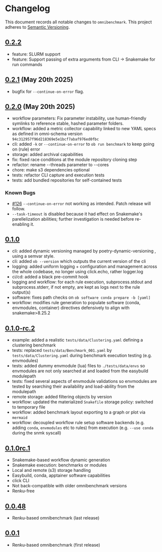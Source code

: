 # Changelog

This document records all notable changes to `omnibenchmark`.
This project adheres to [Semantic Versioning](https://semver.org/).

## [0.2.2](main)

- feature: SLURM support
- feature: Support passing of extra arguments from CLI -> Snakemake for run commands

## [0.2.1](https://github.com/omnibenchmark/omnibenchmark/releases/tag/v0.2.1) (May 20th 2025)

- bugfix for `--continue-on-error` flag.

## [0.2.0](https://github.com/omnibenchmark/omnibenchmark/releases/tag/v0.2.0) (May 20th 2025)
- workflow parameters: Fix parameter instability, use human-friendly symlinks to reference stable, hashed parameter folders.
- workflow: added a metric collector capability linked to new YAML specs as defined in omni-schema version `94c312957f96d218369e5e1bcf7abaf976ed0fbc`
- cli: added `-k` or `--continue-on-error` to `ob run benchmark` to keep going on (rule) error
- storage: added archival capabilities
- fix: fixed race conditions at the module repository cloning step
- refactor: rename --threads parameter to --cores
- chore: make s3 dependencies optional
- tests: refactor CLI capture and execution tests
- tests: add bundled repositories for self-contained tests

### Known Bugs

- [#126](https://github.com/omnibenchmark/omnibenchmark/issues/126) `--continue-on-error` not working as intended. Patch release will follow.
- `--task-timeout` is disabled because it had effect on Snakemake's parellelization abilities; further investigation is needed before re-enabling it.

## [0.1.0](https://github.com/omnibenchmark/omnibenchmark/releases/tag/v0.1.0)
- cli: added dynamic versioning managed by poetry-dynamic-versioning , using a semvar style.
- cli: added `ob --version` which outputs the current version of the cli
- logging: added uniform logging + configuration and management across the whole codebase, no longer using click.echo, rather logger.log
- ci/cd: added a black pre-commit hook
- logging and workflow: for each rule execution, subprocess.stdout and subprocess.stderr, if not empty, are kept as logs next to the rule output(s)
- software: fixes path checks on `ob software conda prepare -b [yaml]`
- workflow: modifies rule generation to populate software (conda, envmodules, container) directives defensively to align with snakemake>8.25.2


## [0.1.0-rc.2](https://github.com/omnibenchmark/omnibenchmark/releases/tag/v0.1.0-rc.2)
- example: added a realistic `tests/data/Clustering.yaml` defining a clustering benchmark 
- tests: replaced `tests/data/Benchmark_001.yaml` by `tests/data/Clustering.yaml` during benchmark execution testing (e.g. envmodules)
- tests: added dummy envmodule (lua) files to `./tests/data/envs` so envmodules are not only searched at and loaded from the easybuild modulepath
- tests: fixed several aspects of envmodule validations so envmodules are tested by searching their availability and load-ability from the modulepath
- remote storage: added filtering objects by version
- workflow: updated the materialized `Snakefile` storage policy: switched to temporary file
- workflow: added benchmark layout exporting to a graph or plot via `mermaid`
- workflow: decoupled workflow rule setup software backends (e.g. adding `conda`, `envmodules` etc to rules) from execution (e.g. `--use conda` during the snmk syscall)

## [0.1.0rc.1](https://github.com/omnibenchmark/omnibenchmark/releases/tag/v0.1.0-rc.1) 
- Snakemake-based workflow dynamic generation
- Snakemake execution: benchmarks or modules
- Local and remote (s3) storage handling
- Easybuild, conda, apptainer software capabilities
- click CLI
- Not back-compatible with older omnibenchmark versions
- Renku-free

## [0.0.48](https://pypi.org/project/omnibenchmark/0.0.48/)
- Renku-based omnibenchmark (last release)

## [0.0.1](https://pypi.org/project/omnibenchmark/0.0.1/)
- Renku-based omnibenchmark (first release)

